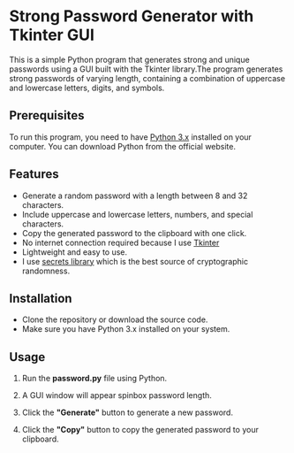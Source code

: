 # Strong Password Generator with Tkinter GUI
This is a simple Python program that generates strong and unique passwords using a GUI built with the Tkinter library.The program generates strong passwords of varying length, containing a combination of uppercase and lowercase letters, digits, and symbols.

## Prerequisites
To run this program, you need to have [Python 3.x](https://www.python.org/downloads/) installed on your computer. You can download Python from the official website.

## Features
- Generate a random password with a length between 8 and 32 characters.
- Include uppercase and lowercase letters, numbers, and special characters.
- Copy the generated password to the clipboard with one click.
- No internet connection required because I use [Tkinter](https://docs.python.org/3/library/tkinter.html)
- Lightweight and easy to use.
- I use [secrets library](https://docs.python.org/3/library/secrets.html) which is the best source of cryptographic randomness.

## Installation
- Clone the repository or download the source code.
- Make sure you have Python 3.x installed on your system.
## Usage
1. Run the **password.py** file using Python.
2. A GUI window will appear spinbox password length.

3. Click the **"Generate"** button to generate a new password.

4. Click the **"Copy"** button to copy the generated password to your clipboard.